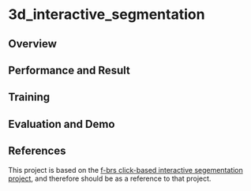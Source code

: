 # 3d_interactive_segmentation
## Overview
## Performance and Result
## Training
## Evaluation and Demo
## References
This project is based on the <a href="https://github.com/saic-vul/fbrs_interactive_segmentation" title="Flaticon">f-brs click-based interactive segementation project</a>, and therefore should be as a reference to that project. 
